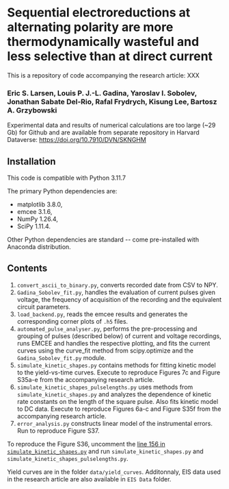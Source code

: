 # Sequential electroreductions at alternating polarity are more thermodynamically wasteful and less selective than at direct current
This is a repository of code accompanying the research article: XXX

### Eric S. Larsen, Louis P. J.-L. Gadina, Yaroslav I. Sobolev, Jonathan Sabate Del-Rio, Rafal Frydrych, Kisung Lee, Bartosz A. Grzybowski

Experimental data and results of numerical calculations are too large (~29 Gb) for Github and are available from separate repository in Harvard Dataverse: https://doi.org/10.7910/DVN/SKNGHM

## Installation
This code is compatible with Python 3.11.7

The primary Python dependencies are:

- matplotlib 3.8.0,
- emcee 3.1.6,
- NumPy 1.26.4,
- SciPy 1.11.4.
  
Other Python dependencies are standard -- come pre-installed with Anaconda distribution.

## Contents
 
1.	`convert_ascii_to_binary.py`, converts recorded date from CSV to NPY.
2.	`Gadina_Sobolev_fit.py`, handles the evaluation of current pulses given voltage, the frequency of acquisition of the recording and the equivalent circuit parameters.
3.	`load_backend.py`, reads the emcee results and generates the corresponding corner plots of `.h5` files.
4.	`automated_pulse_analyser.py`, performs the pre-processing and grouping of pulses (described below) of current and voltage recordings, runs EMCEE and handles the respective plotting, and fits the current curves using the curve_fit method from scipy.optimize and the `Gadina_Sobolev_fit.py` module.
5.	`simulate_kinetic_shapes.py` contains methods for fitting kinetic model to the yield-vs-time curves. Execute to reproduce Figures 7c and Figure S35a-e from the accompanying research article.
6.	`simulate_kinetic_shapes_pulselengths.py` uses methods from `simulate_kinetic_shapes.py` and analyzes the dependence of kinetic rate constants on the length of the square pulse. Also fits kinetic model to DC data. Execute to reproduce Figures 6a-c and Figure S35f from the accompanying research article.
7.	`error_analysis.py` constructs linear model of the instrumental errors. Run to reproduce Figure S37.

To reproduce the Figure S36, uncomment the [line 156 in ``simulate_kinetic_shapes.py``](https://github.com/GadinaL/Automated_Pulse_Fitting-Electrochemistry/blob/2ad77a00de21ce842dd79ca302897557b8c6a54c/simulate_kinetics_shapes.py#L156) and run `simulate_kinetic_shapes.py` and `simulate_kinetic_shapes_pulselengths.py`.

Yield curves are in the folder `data/yield_curves`.
Additonnaly, EIS data used in the research article are also available in `EIS Data` folder.
